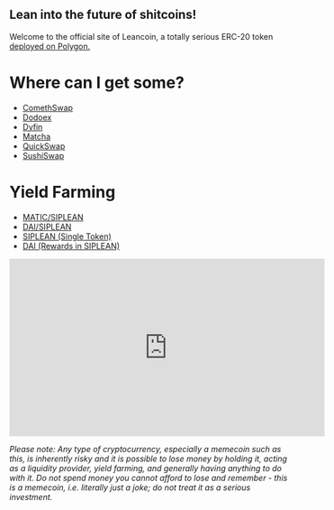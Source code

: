 ## Lean into the future of shitcoins!

Welcome to the official site of Leancoin, a totally serious ERC-20 token [deployed on Polygon.](https://polygonscan.com/token/0x64bc251b0eb9200948c9155573cd459c5e17c6a4)

# Where can I get some?

* [ComethSwap](https://swap.cometh.io/#/swap?outputCurrency=0x64bc251b0eb9200948c9155573cd459c5e17c6a4)
* [Dodoex](https://app.dodoex.io/exchange/MATIC-SIPLEAN?network=polygon)
* [Dyfin](https://exchange.dfyn.network/#/swap?outputCurrency=0x64bc251b0eb9200948c9155573cd459c5e17c6a4)
* [Matcha](https://matcha.xyz/markets/137/0x64bc251b0eb9200948c9155573cd459c5e17c6a4/0xeeeeeeeeeeeeeeeeeeeeeeeeeeeeeeeeeeeeeeee)
* [QuickSwap](https://quickswap.exchange/#/swap?outputCurrency=0x64bc251b0eb9200948c9155573cd459c5e17c6a4)
* [SushiSwap](https://app.sushi.com/swap?outputCurrency=0x64bc251b0eb9200948c9155573cd459c5e17c6a4)

# Yield Farming

* [MATIC/SIPLEAN](https://app.dodoex.io/mining?network=polygon&mining=0x4e07cc76785a17c5222f8ff05962e402984bc69d)
* [DAI/SIPLEAN](https://app.dodoex.io/mining?network=polygon&mining=0xbd99062e97e95e3dc9433488e3c2a52839f75448)
* [SIPLEAN (Single Token)](https://app.dodoex.io/mining?network=polygon&mining=0xd3f5179770341f9de6a7b9eae517de1708bc361f)
* [DAI (Rewards in SIPLEAN)](https://app.dodoex.io/mining?network=polygon&mining=0x4c55af4187c1b44cc4afa8503ddc5a8fc49ac21d)

<p>
<p>
  
<center>
<iframe width="560" height="315" src="https://www.youtube-nocookie.com/embed/baStH4Q0DSk" title="YouTube video player" frameborder="0" allow="accelerometer; autoplay; clipboard-write; encrypted-media; gyroscope; picture-in-picture" allowfullscreen></iframe>
</center>

<p>
<p>
<p>
  

  
<i>Please note: Any type of cryptocurrency, especially a memecoin such as this, is inherently risky and it is possible to lose money by holding it, acting as a liquidity provider, yield farming, and generally having anything to do with it. Do not spend money you cannot afford to lose and remember - this is a memecoin, i.e. literally just a joke; do not treat it as a serious investment.</i>
